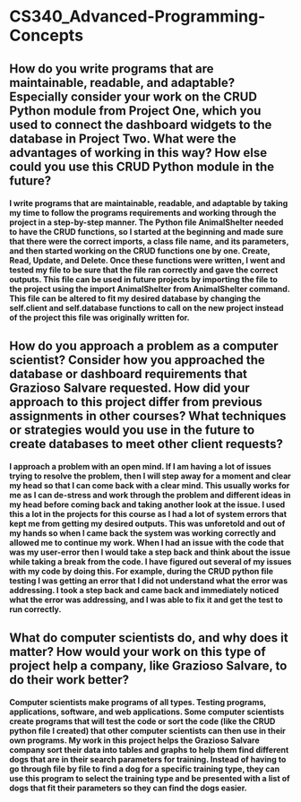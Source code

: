 # CS340_Advanced-Programming-Concepts
## How do you write programs that are maintainable, readable, and adaptable? Especially consider your work on the CRUD Python module from Project One, which you used to connect the dashboard widgets to the database in Project Two. What were the advantages of working in this way? How else could you use this CRUD Python module in the future? ##

#### I write programs that are maintainable, readable, and adaptable by taking my time to follow the programs requirements and working through the project in a step-by-step manner. The Python file AnimalShelter needed to have the CRUD functions, so I started at the beginning and made sure that there were the correct imports, a class file name, and its parameters, and then started working on the CRUD functions one by one. Create, Read, Update, and Delete. Once these functions were written, I went and tested my file to be sure that the file ran correctly and gave the correct outputs. This file can be used in future projects by importing the file to the project using the import AnimalShelter from AnimalShelter command. This file can be altered to fit my desired database by changing the self.client and self.database functions to call on the new project instead of the project this file was originally written for. ####

## How do you approach a problem as a computer scientist? Consider how you approached the database or dashboard requirements that Grazioso Salvare requested. How did your approach to this project differ from previous assignments in other courses? What techniques or strategies would you use in the future to create databases to meet other client requests? ##

#### I approach a problem with an open mind. If I am having a lot of issues trying to resolve the problem, then I will step away for a moment and clear my head so that I can come back with a clear mind. This usually works for me as I can de-stress and work through the problem and different ideas in my head before coming back and taking another look at the issue. I used this a lot in the projects for this course as I had a lot of system errors that kept me from getting my desired outputs. This was unforetold and out of my hands so when I came back the system was working correctly and allowed me to continue my work. When I had an issue with the code that was my user-error then I would take a step back and think about the issue while taking a break from the code. I have figured out several of my issues with my code by doing this. For example, during the CRUD python file testing I was getting an error that I did not understand what the error was addressing. I took a step back and came back and immediately noticed what the error was addressing, and I was able to fix it and get the test to run correctly. ####

## What do computer scientists do, and why does it matter? How would your work on this type of project help a company, like Grazioso Salvare, to do their work better? ##

#### Computer scientists make programs of all types. Testing programs, applications, software, and web applications. Some computer scientists create programs that will test the code or sort the code (like the CRUD python file I created) that other computer scientists can then use in their own programs. My work in this project helps the Grazioso Salvare company sort their data into tables and graphs to help them find different dogs that are in their search parameters for training. Instead of having to go through file by file to find a dog for a specific training type, they can use this program to select the training type and be presented with a list of dogs that fit their parameters so they can find the dogs easier. ####
